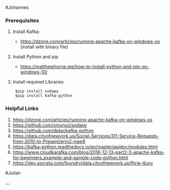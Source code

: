 #Johannes

### Prerequisites

1. Install Kafka:
    - https://dzone.com/articles/running-apache-kafka-on-windows-os (install with binary file)

2. Install Python and pip
    - https://matthewhorne.me/how-to-install-python-and-pip-on-windows-10/

3. Install required Libraries

        $pip install sodapy
        $pip install kafka-python

### Helpful Links

1. https://dzone.com/articles/running-apache-kafka-on-windows-os
2. https://github.com/xmunoz/sodapy
3. https://github.com/dpkp/kafka-python
4. https://data.cityofnewyork.us/Social-Services/311-Service-Requests-from-2010-to-Present/erm2-nwe9
5. https://kafka-python.readthedocs.io/en/master/apidoc/modules.html
6. https://www.cloudkarafka.com/blog/2016-12-13-part2-3-apache-kafka-for-beginners_example-and-sample-code-python.html
7. https://dev.socrata.com/foundry/data.cityofnewyork.us/fhrw-4uyv

#Julian

**...**